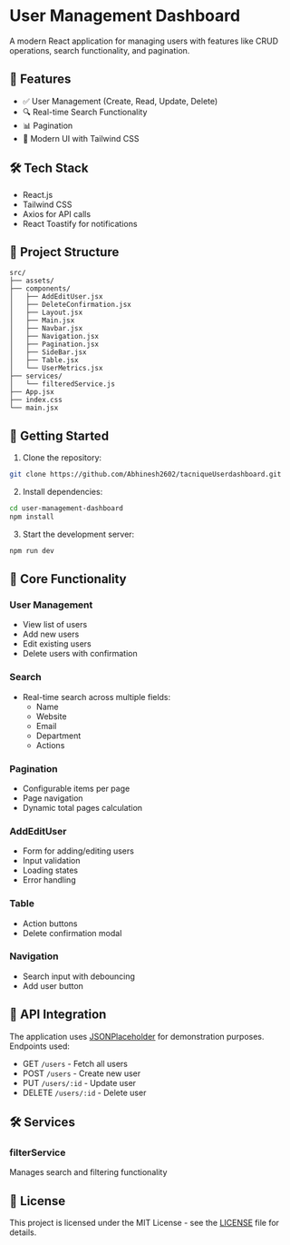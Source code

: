# User Management Dashboard

A modern React application for managing users with features like CRUD operations, search functionality, and pagination.

## 🚀 Features

- ✅ User Management (Create, Read, Update, Delete)
- 🔍 Real-time Search Functionality
- 📊 Pagination
- 🎨 Modern UI with Tailwind CSS

## 🛠️ Tech Stack

- React.js
- Tailwind CSS
- Axios for API calls
- React Toastify for notifications

## 📁 Project Structure

```
src/
├── assets/
├── components/
│   ├── AddEditUser.jsx
│   ├── DeleteConfirmation.jsx
│   ├── Layout.jsx
│   ├── Main.jsx
│   ├── Navbar.jsx
│   ├── Navigation.jsx
│   ├── Pagination.jsx
│   ├── SideBar.jsx
│   ├── Table.jsx
│   └── UserMetrics.jsx
├── services/
│   └── filteredService.js
├── App.jsx
├── index.css
└── main.jsx
```

## 🚀 Getting Started

1. Clone the repository:

```bash
git clone https://github.com/Abhinesh2602/tacniqueUserdashboard.git
```

2. Install dependencies:

```bash
cd user-management-dashboard
npm install
```

3. Start the development server:

```bash
npm run dev
```

## 🎯 Core Functionality

### User Management

- View list of users
- Add new users
- Edit existing users
- Delete users with confirmation

### Search

- Real-time search across multiple fields:
  - Name
  - Website
  - Email
  - Department
  - Actions

### Pagination

- Configurable items per page
- Page navigation
- Dynamic total pages calculation

### AddEditUser

- Form for adding/editing users
- Input validation
- Loading states
- Error handling

### Table

- Action buttons
- Delete confirmation modal

### Navigation

- Search input with debouncing
- Add user button

## 🔄 API Integration

The application uses [JSONPlaceholder](https://jsonplaceholder.typicode.com) for demonstration purposes. Endpoints used:

- GET `/users` - Fetch all users
- POST `/users` - Create new user
- PUT `/users/:id` - Update user
- DELETE `/users/:id` - Delete user

## 🛠️ Services

### filterService

Manages search and filtering functionality

## 📝 License

This project is licensed under the MIT License - see the [LICENSE](LICENSE) file for details.
